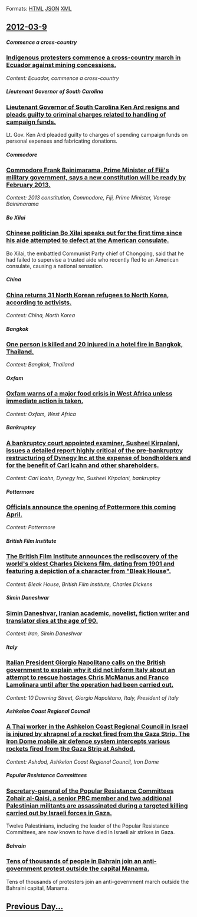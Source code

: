 
Formats: [HTML](2012/03/9/index.html)  [JSON](2012/03/9/index.json)  [XML](2012/03/9/index.xml)  

## [2012-03-9](/news/2012/03/9/index.md)

##### Commence a cross-country
### [Indigenous protesters commence a cross-country march in Ecuador against mining concessions. ](/news/2012/03/9/indigenous-protesters-commence-a-cross-country-march-in-ecuador-against-mining-concessions.md)
_Context: Ecuador, commence a cross-country_

##### Lieutenant Governor of South Carolina
### [Lieutenant Governor of South Carolina Ken Ard resigns and pleads guilty to criminal charges related to handling of campaign funds. ](/news/2012/03/9/lieutenant-governor-of-south-carolina-ken-ard-resigns-and-pleads-guilty-to-criminal-charges-related-to-handling-of-campaign-funds.md)
Lt. Gov. Ken Ard pleaded guilty to charges of spending campaign funds on personal expenses and fabricating donations.

##### Commodore
### [Commodore Frank Bainimarama, Prime Minister of Fiji's military government, says a new constitution will be ready by February 2013. ](/news/2012/03/9/commodore-frank-bainimarama-prime-minister-of-fiji-s-military-government-says-a-new-constitution-will-be-ready-by-february-2013.md)
_Context: 2013 constitution, Commodore, Fiji, Prime Minister, Voreqe Bainimarama_

##### Bo Xilai
### [Chinese politician Bo Xilai speaks out for the first time since his aide attempted to defect at the American consulate. ](/news/2012/03/9/chinese-politician-bo-xilai-speaks-out-for-the-first-time-since-his-aide-attempted-to-defect-at-the-american-consulate.md)
Bo Xilai, the embattled Communist Party chief of Chongqing, said that he had failed to supervise a trusted aide who recently fled to an American consulate, causing a national sensation.

##### China
### [China returns 31 North Korean refugees to North Korea, according to activists. ](/news/2012/03/9/china-returns-31-north-korean-refugees-to-north-korea-according-to-activists.md)
_Context: China, North Korea_

##### Bangkok
### [One person is killed and 20 injured in a hotel fire in Bangkok, Thailand. ](/news/2012/03/9/one-person-is-killed-and-20-injured-in-a-hotel-fire-in-bangkok-thailand.md)
_Context: Bangkok, Thailand_

##### Oxfam
### [Oxfam warns of a major food crisis in West Africa unless immediate action is taken. ](/news/2012/03/9/oxfam-warns-of-a-major-food-crisis-in-west-africa-unless-immediate-action-is-taken.md)
_Context: Oxfam, West Africa_

##### Bankruptcy
### [A bankruptcy court appointed examiner, Susheel Kirpalani, issues a detailed report highly critical of the pre-bankruptcy restructuring of Dynegy Inc at the expense of bondholders and for the benefit of Carl Icahn and other shareholders. ](/news/2012/03/9/a-bankruptcy-court-appointed-examiner-susheel-kirpalani-issues-a-detailed-report-highly-critical-of-the-pre-bankruptcy-restructuring-of-dy.md)
_Context: Carl Icahn, Dynegy Inc, Susheel Kirpalani, bankruptcy_

##### Pottermore
### [Officials announce the opening of Pottermore this coming April. ](/news/2012/03/9/officials-announce-the-opening-of-pottermore-this-coming-april.md)
_Context: Pottermore_

##### British Film Institute
### [The British Film Institute announces the rediscovery of the world's oldest Charles Dickens film, dating from 1901 and featuring a depiction of a character from "Bleak House". ](/news/2012/03/9/the-british-film-institute-announces-the-rediscovery-of-the-world-s-oldest-charles-dickens-film-dating-from-1901-and-featuring-a-depiction.md)
_Context: Bleak House, British Film Institute, Charles Dickens_

##### Simin Daneshvar
### [Simin Daneshvar, Iranian academic, novelist, fiction writer and translator dies at the age of 90. ](/news/2012/03/9/simin-daneshvar-iranian-academic-novelist-fiction-writer-and-translator-dies-at-the-age-of-90.md)
_Context: Iran, Simin Daneshvar_

##### Italy
### [Italian President Giorgio Napolitano calls on the British government to explain why it did not inform Italy about an attempt to rescue hostages Chris McManus and Franco Lamolinara until after the operation had been carried out. ](/news/2012/03/9/italian-president-giorgio-napolitano-calls-on-the-british-government-to-explain-why-it-did-not-inform-italy-about-an-attempt-to-rescue-hosta.md)
_Context: 10 Downing Street, Giorgio Napolitano, Italy, President of Italy_

##### Ashkelon Coast Regional Council
### [A Thai worker in the Ashkelon Coast Regional Council in Israel is injured by shrapnel of a rocket fired from the Gaza Strip. The Iron Dome mobile air defence system intercepts various rockets fired from the Gaza Strip at Ashdod. ](/news/2012/03/9/a-thai-worker-in-the-ashkelon-coast-regional-council-in-israel-is-injured-by-shrapnel-of-a-rocket-fired-from-the-gaza-strip-the-iron-dome-m.md)
_Context: Ashdod, Ashkelon Coast Regional Council, Iron Dome_

##### Popular Resistance Committees
### [Secretary-general of the Popular Resistance Committees Zohair al-Qaisi, a senior PRC member and two additional Palestinian militants are assassinated during a targeted killing carried out by Israeli forces in Gaza. ](/news/2012/03/9/secretary-general-of-the-popular-resistance-committees-zohair-al-qaisi-a-senior-prc-member-and-two-additional-palestinian-militants-are-ass.md)
Twelve Palestinians, including the leader of the Popular Resistance Committees, are now known to have died in Israeli air strikes in Gaza.

##### Bahrain
### [Tens of thousands of people in Bahrain join an anti-government protest outside the capital Manama. ](/news/2012/03/9/tens-of-thousands-of-people-in-bahrain-join-an-anti-government-protest-outside-the-capital-manama.md)
Tens of thousands of protesters join an anti-government march outside the Bahraini capital, Manama.

## [Previous Day...](/news/2012/03/8/index.md)

